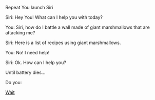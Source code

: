 Repeat You launch Siri

 Siri: Hey You! What can I help you with today?

 You: Siri, how do I battle a wall made of giant marshmallows that are attacking me?

 Siri: Here is a list of recipes using giant marshmallows.

 You: No! I need help!

 Siri: Ok. How can I help you?

Until battery dies…

Do you:

[Wait](../ghostbusters/ghostbusters.md)
